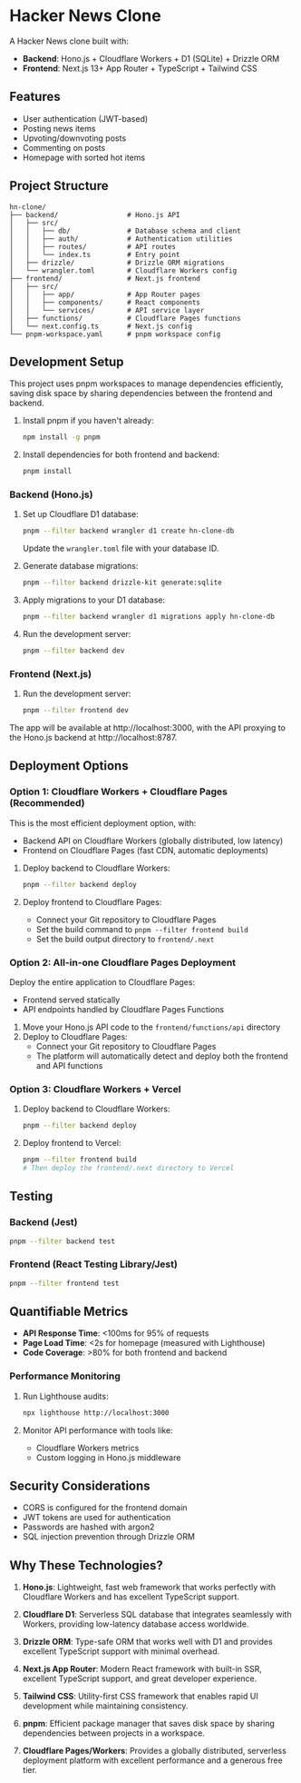 # Hacker News Clone

A Hacker News clone built with:
- **Backend**: Hono.js + Cloudflare Workers + D1 (SQLite) + Drizzle ORM
- **Frontend**: Next.js 13+ App Router + TypeScript + Tailwind CSS

## Features

- User authentication (JWT-based)
- Posting news items
- Upvoting/downvoting posts
- Commenting on posts
- Homepage with sorted hot items

## Project Structure

```
hn-clone/
├── backend/                 # Hono.js API
│   ├── src/
│   │   ├── db/              # Database schema and client
│   │   ├── auth/            # Authentication utilities
│   │   ├── routes/          # API routes
│   │   └── index.ts         # Entry point
│   ├── drizzle/             # Drizzle ORM migrations
│   └── wrangler.toml        # Cloudflare Workers config
├── frontend/                # Next.js frontend
│   ├── src/
│   │   ├── app/             # App Router pages
│   │   ├── components/      # React components
│   │   └── services/        # API service layer
│   ├── functions/           # Cloudflare Pages functions
│   └── next.config.ts       # Next.js config
└── pnpm-workspace.yaml      # pnpm workspace config
```

## Development Setup

This project uses pnpm workspaces to manage dependencies efficiently, saving disk space by sharing dependencies between the frontend and backend.

1. Install pnpm if you haven't already:
   ```bash
   npm install -g pnpm
   ```

2. Install dependencies for both frontend and backend:
   ```bash
   pnpm install
   ```

### Backend (Hono.js)

1. Set up Cloudflare D1 database:
   ```bash
   pnpm --filter backend wrangler d1 create hn-clone-db
   ```
   Update the `wrangler.toml` file with your database ID.

2. Generate database migrations:
   ```bash
   pnpm --filter backend drizzle-kit generate:sqlite
   ```

3. Apply migrations to your D1 database:
   ```bash
   pnpm --filter backend wrangler d1 migrations apply hn-clone-db
   ```

4. Run the development server:
   ```bash
   pnpm --filter backend dev
   ```

### Frontend (Next.js)

1. Run the development server:
   ```bash
   pnpm --filter frontend dev
   ```

The app will be available at http://localhost:3000, with the API proxying to the Hono.js backend at http://localhost:8787.

## Deployment Options

### Option 1: Cloudflare Workers + Cloudflare Pages (Recommended)

This is the most efficient deployment option, with:
- Backend API on Cloudflare Workers (globally distributed, low latency)
- Frontend on Cloudflare Pages (fast CDN, automatic deployments)

1. Deploy backend to Cloudflare Workers:
   ```bash
   pnpm --filter backend deploy
   ```

2. Deploy frontend to Cloudflare Pages:
   - Connect your Git repository to Cloudflare Pages
   - Set the build command to `pnpm --filter frontend build`
   - Set the build output directory to `frontend/.next`

### Option 2: All-in-one Cloudflare Pages Deployment

Deploy the entire application to Cloudflare Pages:
- Frontend served statically
- API endpoints handled by Cloudflare Pages Functions

1. Move your Hono.js API code to the `frontend/functions/api` directory
2. Deploy to Cloudflare Pages:
   - Connect your Git repository to Cloudflare Pages
   - The platform will automatically detect and deploy both the frontend and API functions

### Option 3: Cloudflare Workers + Vercel

1. Deploy backend to Cloudflare Workers:
   ```bash
   pnpm --filter backend deploy
   ```

2. Deploy frontend to Vercel:
   ```bash
   pnpm --filter frontend build
   # Then deploy the frontend/.next directory to Vercel
   ```

## Testing

### Backend (Jest)

```bash
pnpm --filter backend test
```

### Frontend (React Testing Library/Jest)

```bash
pnpm --filter frontend test
```

## Quantifiable Metrics

- **API Response Time**: &lt;100ms for 95% of requests
- **Page Load Time**: &lt;2s for homepage (measured with Lighthouse)
- **Code Coverage**: &gt;80% for both frontend and backend

### Performance Monitoring

1. Run Lighthouse audits:
   ```bash
   npx lighthouse http://localhost:3000
   ```

2. Monitor API performance with tools like:
   - Cloudflare Workers metrics
   - Custom logging in Hono.js middleware

## Security Considerations

- CORS is configured for the frontend domain
- JWT tokens are used for authentication
- Passwords are hashed with argon2
- SQL injection prevention through Drizzle ORM

## Why These Technologies?

1. **Hono.js**: Lightweight, fast web framework that works perfectly with Cloudflare Workers and has excellent TypeScript support.

2. **Cloudflare D1**: Serverless SQL database that integrates seamlessly with Workers, providing low-latency database access worldwide.

3. **Drizzle ORM**: Type-safe ORM that works well with D1 and provides excellent TypeScript support with minimal overhead.

4. **Next.js App Router**: Modern React framework with built-in SSR, excellent TypeScript support, and great developer experience.

5. **Tailwind CSS**: Utility-first CSS framework that enables rapid UI development while maintaining consistency.

6. **pnpm**: Efficient package manager that saves disk space by sharing dependencies between projects in a workspace.

7. **Cloudflare Pages/Workers**: Provides a globally distributed, serverless deployment platform with excellent performance and a generous free tier.